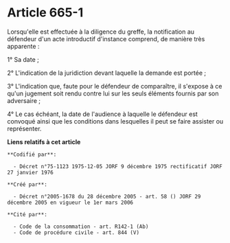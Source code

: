 # Article 665-1

Lorsqu'elle est effectuée à la diligence du greffe, la notification au défendeur d'un acte introductif d'instance comprend,
de manière très apparente :

1° Sa date ;

2° L'indication de la juridiction devant laquelle la demande est portée ;

3° L'indication que, faute pour le défendeur de comparaître, il s'expose à ce qu'un jugement soit rendu contre lui sur les
seuls éléments fournis par son adversaire ;

4° Le cas échéant, la date de l'audience à laquelle le défendeur est convoqué ainsi que les conditions dans lesquelles il
peut se faire assister ou représenter.

**Liens relatifs à cet article**

	**Codifié par**:

	  - Décret n°75-1123 1975-12-05 JORF 9 décembre 1975 rectificatif JORF 27 janvier 1976

	**Créé par**:

	  - Décret n°2005-1678 du 28 décembre 2005 - art. 58 () JORF 29 décembre 2005 en vigueur le 1er mars 2006

	**Cité par**:

	  - Code de la consommation - art. R142-1 (Ab)
	  - Code de procédure civile - art. 844 (V)
